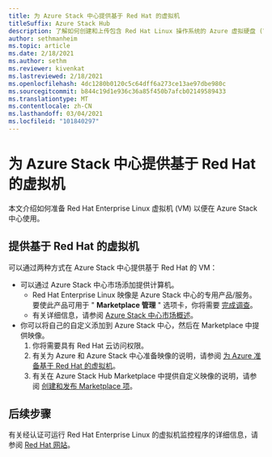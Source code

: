 ```yaml
---
title: 为 Azure Stack 中心提供基于 Red Hat 的虚拟机
titleSuffix: Azure Stack Hub
description: 了解如何创建和上传包含 Red Hat Linux 操作系统的 Azure 虚拟硬盘 (VHD)。
author: sethmanheim
ms.topic: article
ms.date: 2/18/2021
ms.author: sethm
ms.reviewer: kivenkat
ms.lastreviewed: 2/18/2021
ms.openlocfilehash: 4dc1280b0120c5c64dff6a273ce13ae97dbe980c
ms.sourcegitcommit: b844c19d1e936c36a85f450b7afcb02149589433
ms.translationtype: MT
ms.contentlocale: zh-CN
ms.lasthandoff: 03/04/2021
ms.locfileid: "101840297"
---
```

# <a name="offer-a-red-hat-based-virtual-machine-for-azure-stack-hub"></a>为 Azure Stack 中心提供基于 Red Hat 的虚拟机

本文介绍如何准备 Red Hat Enterprise Linux 虚拟机 (VM) 以便在 Azure Stack 中心使用。 

## <a name="offer-a-red-hat-based-vm"></a>提供基于 Red Hat 的虚拟机

可以通过两种方式在 Azure Stack 中心提供基于 Red Hat 的 VM：

- 可以通过 Azure Stack 中心市场添加提供计算机。
    - Red Hat Enterprise Linux 映像是 Azure Stack 中心的专用产品/服务。 要使此产品可用于 " **Marketplace 管理** " 选项卡，你将需要 [完成调查](https://forms.office.com/pages/responsepage.aspx?id=v4j5cvGGr0GRqy180BHbR_e32WQju3tMrgXNcUR94AVUNkJTWjdQRjc3TzFLREdGU0dIVFRUQ1JCSi4u)。
    - 有关详细信息，请参阅 [Azure Stack 中心市场概述](azure-stack-marketplace.md)。
- 你可以将自己的自定义添加到 Azure Stack 中心，然后在 Marketplace 中提供映像。 
    1. 你将需要具有 Red Hat 云访问权限。
    2. 有关为 Azure 和 Azure Stack 中心准备映像的说明，请参阅 [为 Azure 准备基于 Red Hat 的虚拟机](/azure/virtual-machines/linux/redhat-create-upload-vhd)。
    3. 有关在 Azure Stack Hub Marketplace 中提供自定义映像的说明，请参阅 [创建和发布 Marketplace 项](azure-stack-create-and-publish-marketplace-item.md)。

## <a name="next-steps"></a>后续步骤

有关经认证可运行 Red Hat Enterprise Linux 的虚拟机监控程序的详细信息，请参阅 [Red Hat 网站](https://access.redhat.com/certified-hypervisors)。